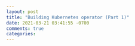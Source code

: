 ```yaml
---
layout: post
title: "Building Kubernetes operator (Part 1)"
date: 2021-03-21 03:41:55 -0700
comments: true
categories: 
---
```

